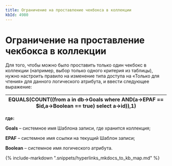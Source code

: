 ```yaml
---
title: Ограничение на проставление чекбокса в коллекции
kbId: 4980
---
```


# Ограничение на проставление чекбокса в коллекции

Для того, чтобы можно было проставить только один чекбокс в коллекции (например, выбор только одного критерия из таблицы), нужно настроить правило на изменение типа доступа на «Только для чтения» для данного логического атрибута, и ввести следующее выражение:

| EQUALS(COUNT((from a in db->Goals where AND(a->EPAF == $id,a->Boolean == true) select a->id)),1) |
| --- |

**где:**

**Goals** – системное имя Шаблона записи, где хранится коллекция;

**EPAF** – системное имя ссылки на текущий Шаблон записи;

**Boolean** – системное имя логического атрибута.

{% include-markdown ".snippets/hyperlinks_mkdocs_to_kb_map.md" %}
